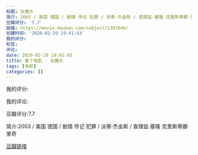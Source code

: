 ```yaml
---
标题: 女魔头
简介: 2003 / 美国 德国 / 剧情 传记 犯罪 / 派蒂·杰金斯 / 查理兹·塞隆 克里斯蒂娜·里奇
豆瓣评分: '7.7'
链接: https://movie.douban.com/subject/1307649/
创建时间: '2020-02-29 19:41:43'
我的评分:
标签:
评论:
date: 2020-02-29 19:41:43
title: 看了电影 - 女魔头
tags: [电影]
categories: []
---
```


我的评分:

我的评论:

豆瓣评分:7.7

简介:2003 / 美国 德国 / 剧情 传记 犯罪 / 派蒂·杰金斯 / 查理兹·塞隆 克里斯蒂娜·里奇

[豆瓣链接](https://movie.douban.com/subject/1307649/)

